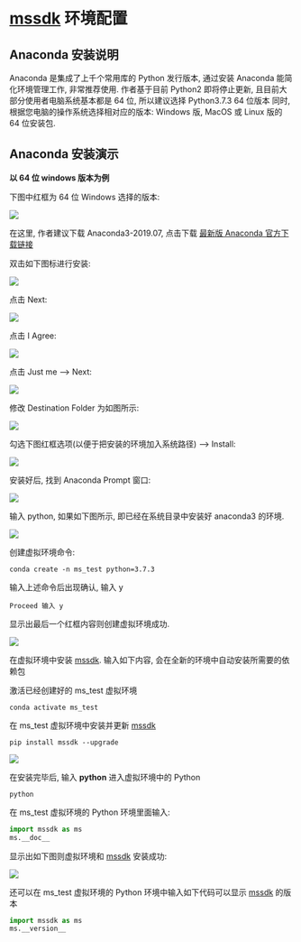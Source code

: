 # [mssdk](https://github.com/cdmaxsmart/mssdk) 环境配置

## Anaconda 安装说明

Anaconda 是集成了上千个常用库的 Python 发行版本, 通过安装 Anaconda 能简化环境管理工作, 非常推荐使用. 
作者基于目前 Python2 即将停止更新, 且目前大部分使用者电脑系统基本都是 64 位, 所以建议选择 Python3.7.3 64 位版本
同时, 根据您电脑的操作系统选择相对应的版本: Windows 版, MacOS 或 Linux 版的 64 位安装包.

## Anaconda 安装演示

**以 64 位 windows 版本为例**

下图中红框为 64 位 Windows 选择的版本:

![](https://jfds-1252952517.cos.ap-chengdu.myqcloud.com/mssdk/readme/anaconda/anaconda_download.png)

在这里, 作者建议下载 Anaconda3-2019.07, 点击下载 [最新版 Anaconda 官方下载链接](https://repo.anaconda.com/archive/Anaconda3-2019.07-Windows-x86_64.exe)

双击如下图标进行安装:

![](https://jfds-1252952517.cos.ap-chengdu.myqcloud.com/mssdk/readme/anaconda/anaconda_icon.png)

点击 Next:

![](https://jfds-1252952517.cos.ap-chengdu.myqcloud.com/mssdk/readme/anaconda/anaconda_install_1.png)

点击 I Agree:

![](https://jfds-1252952517.cos.ap-chengdu.myqcloud.com/mssdk/readme/anaconda/anaconda_install_2.png)

点击 Just me --> Next:

![](https://jfds-1252952517.cos.ap-chengdu.myqcloud.com/mssdk/readme/anaconda/anaconda_install_3.png)

修改 Destination Folder 为如图所示:

![](https://jfds-1252952517.cos.ap-chengdu.myqcloud.com/mssdk/readme/anaconda/anaconda_install_4.png)

勾选下图红框选项(以便于把安装的环境加入系统路径) --> Install:

![](https://jfds-1252952517.cos.ap-chengdu.myqcloud.com/mssdk/readme/anaconda/anaconda_install_5.png)

安装好后, 找到 Anaconda Prompt 窗口:

![](https://jfds-1252952517.cos.ap-chengdu.myqcloud.com/mssdk/readme/anaconda/virtual_env/anaconda_prompt.png)

输入 python, 如果如下图所示, 即已经在系统目录中安装好 anaconda3 的环境. 

![](https://jfds-1252952517.cos.ap-chengdu.myqcloud.com/mssdk/readme/anaconda/virtual_env/anaconda_prompt_1.png)

创建虚拟环境命令:

```
conda create -n ms_test python=3.7.3
```

输入上述命令后出现确认, 输入 y

```
Proceed 输入 y
```

显示出最后一个红框内容则创建虚拟环境成功.

![](https://jfds-1252952517.cos.ap-chengdu.myqcloud.com/mssdk/readme/anaconda/virtual_env/anaconda_prompt_2.png)

在虚拟环境中安装 [mssdk](https://github.com/cdmaxsmart/mssdk). 输入如下内容, 会在全新的环境中自动安装所需要的依赖包

激活已经创建好的 ms_test 虚拟环境

```
conda activate ms_test
```

在 ms_test 虚拟环境中安装并更新 [mssdk](https://github.com/cdmaxsmart/mssdk)

```
pip install mssdk --upgrade
```

![](https://jfds-1252952517.cos.ap-chengdu.myqcloud.com/mssdk/readme/anaconda/virtual_env/anaconda_prompt_3.png)

在安装完毕后, 输入 **python** 进入虚拟环境中的 Python

```
python
```

在 ms_test 虚拟环境的 Python 环境里面输入:

```python
import mssdk as ms
ms.__doc__
```

显示出如下图则虚拟环境和 [mssdk](https://github.com/cdmaxsmart/mssdk) 安装成功:

![](https://jfds-1252952517.cos.ap-chengdu.myqcloud.com/mssdk/readme/anaconda/virtual_env/anaconda_prompt_4.png)

还可以在 ms_test 虚拟环境的 Python 环境中输入如下代码可以显示 [mssdk](https://github.com/cdmaxsmart/mssdk) 的版本

```python
import mssdk as ms
ms.__version__
```
